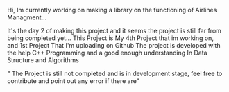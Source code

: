 Hi, Im currently working on making a library on the functioning of Airlines Managment...

It's the day 2 of making this project and it seems the project is still far from being completed yet...
This Project is My 4th Project that im working on, and 1st Project That I'm uploading on Github
The project is developed with the help C++ Programming and a good enough understanding In Data Structure and Algorithms 

" The Project is still not completed and is in development stage, feel free to contribute and point out any error if there are"
